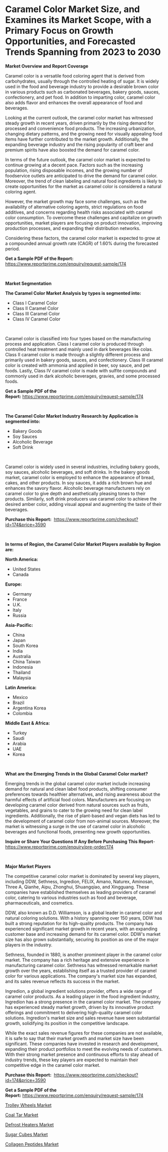 <p><h1>Caramel Color Market Size, and Examines its Market Scope, with a Primary Focus on Growth Opportunities, and Forecasted Trends Spanning from 2023 to 2030</h1></p><p><strong>Market Overview and Report Coverage</strong></p>
<p><p>Caramel color is a versatile food coloring agent that is derived from carbohydrates, usually through the controlled heating of sugar. It is widely used in the food and beverage industry to provide a desirable brown color in various products such as carbonated beverages, bakery goods, sauces, confectionery, and pet food. In addition to imparting color, caramel color also adds flavor and enhances the overall appearance of food and beverages.</p><p>Looking at the current outlook, the caramel color market has witnessed steady growth in recent years, driven primarily by the rising demand for processed and convenience food products. The increasing urbanization, changing dietary patterns, and the growing need for visually appealing food items have further contributed to the market growth. Additionally, the expanding beverage industry and the rising popularity of craft beer and premium spirits have also boosted the demand for caramel color.</p><p>In terms of the future outlook, the caramel color market is expected to continue growing at a decent pace. Factors such as the increasing population, rising disposable incomes, and the growing number of foodservice outlets are anticipated to drive the demand for caramel color. Moreover, the trend of clean labeling and natural food ingredients is likely to create opportunities for the market as caramel color is considered a natural coloring agent.</p><p>However, the market growth may face some challenges, such as the availability of alternative coloring agents, strict regulations on food additives, and concerns regarding health risks associated with caramel color consumption. To overcome these challenges and capitalize on growth opportunities, market players are focusing on product innovation, improving production processes, and expanding their distribution networks.</p><p>Considering these factors, the caramel color market is expected to grow at a compounded annual growth rate (CAGR) of 1.60% during the forecasted period.</p></p>
<p><strong>Get a Sample PDF of the Report:</strong> <a href="https://www.reportprime.com/enquiry/request-sample/174">https://www.reportprime.com/enquiry/request-sample/174</a></p>
<p>&nbsp;</p>
<p><strong>Market Segmentation</strong></p>
<p><strong>The Caramel Color Market Analysis by types is segmented into:</strong></p>
<p><ul><li>Class I Caramel Color</li><li>Class II Caramel Color</li><li>Class III Caramel Color</li><li>Class IV Caramel Color</li></ul></p>
<p>&nbsp;</p>
<p><p>Caramel color is classified into four types based on the manufacturing process and application. Class I caramel color is produced through controlled heat treatment and mainly used in dark beverages like colas. Class II caramel color is made through a slightly different process and primarily used in bakery goods, sauces, and confectionery. Class III caramel color is created with ammonia and applied in beer, soy sauce, and pet foods. Lastly, Class IV caramel color is made with sulfite compounds and commonly used in dark alcoholic beverages, gravies, and some processed foods.</p></p>
<p><strong>Get a Sample PDF of the Report:</strong>&nbsp;<a href="https://www.reportprime.com/enquiry/request-sample/174">https://www.reportprime.com/enquiry/request-sample/174</a></p>
<p>&nbsp;</p>
<p><strong>The Caramel Color Market Industry Research by Application is segmented into:</strong></p>
<p><ul><li>Bakery Goods</li><li>Soy Sauces</li><li>Alcoholic Beverage</li><li>Soft Drink</li></ul></p>
<p>&nbsp;</p>
<p><p>Caramel color is widely used in several industries, including bakery goods, soy sauces, alcoholic beverages, and soft drinks. In the bakery goods market, caramel color is employed to enhance the appearance of bread, cakes, and other products. In soy sauces, it adds a rich brown hue and enhances the savory flavor. Alcoholic beverage manufacturers rely on caramel color to give depth and aesthetically pleasing tones to their products. Similarly, soft drink producers use caramel color to achieve the desired amber color, adding visual appeal and augmenting the taste of their beverages.</p></p>
<p><strong>Purchase this Report:</strong>&nbsp; <a href="https://www.reportprime.com/checkout?id=174&price=3590">https://www.reportprime.com/checkout?id=174&price=3590</a></p>
<p>&nbsp;</p>
<p><strong>In terms of Region, the Caramel Color Market Players available by Region are:</strong></p>
<p>
    <p> <strong> North America: </strong>
        <ul>
            <li>United States</li>
            <li>Canada</li>
        </ul>
        </p> 
    <p> <strong> Europe: </strong>
        <ul>
            <li>Germany</li>
            <li>France</li>
            <li>U.K.</li>
            <li>Italy</li>
            <li>Russia</li>
        </ul>
        </p> 
    <p> <strong> Asia-Pacific: </strong>
        <ul>
            <li>China</li>
            <li>Japan</li>
            <li>South Korea</li>
            <li>India</li>
            <li>Australia</li>
            <li>China Taiwan</li>
            <li>Indonesia</li>
            <li>Thailand</li>
            <li>Malaysia</li>
        </ul>
        </p> 
    <p> <strong> Latin America: </strong>
        <ul>
            <li>Mexico</li>
            <li>Brazil</li>
            <li>Argentina Korea</li>
            <li>Colombia</li>
        </ul>
        </p> 
    <p> <strong> Middle East & Africa: </strong>
        <ul>
            <li>Turkey</li>
            <li>Saudi</li>
            <li>Arabia</li>
            <li>UAE</li>
            <li>Korea</li>
        </ul>
    </p>
    </p>
<p>&nbsp;</p>
<p><strong>What are the Emerging Trends in the Global Caramel Color market?</strong></p>
<p><p>Emerging trends in the global caramel color market include increasing demand for natural and clean label food products, shifting consumer preferences towards healthier alternatives, and rising awareness about the harmful effects of artificial food colors. Manufacturers are focusing on developing caramel color derived from natural sources such as fruits, vegetables, and grains to cater to the growing need for clean label ingredients. Additionally, the rise of plant-based and vegan diets has led to the development of caramel color from non-animal sources. Moreover, the market is witnessing a surge in the use of caramel color in alcoholic beverages and functional foods, presenting new growth opportunities.</p></p>
<p><strong>Inquire or Share Your Questions If Any Before Purchasing This Report</strong>- <a href="https://www.reportprime.com/enquiry/pre-order/174">https://www.reportprime.com/enquiry/pre-order/174</a></p>
<p>&nbsp;</p>
<p><strong>Major Market Players</strong></p>
<p><p>The competitive caramel color market is dominated by several key players, including DDW, Sethness, Ingredion, FELIX, Amano, Naturex, Aminosan, Three A, Qianhe, Aipu, Zhonghui, Shuangqiao, and Xingguang. These companies have established themselves as leading providers of caramel color, catering to various industries such as food and beverage, pharmaceuticals, and cosmetics.</p><p>DDW, also known as D.D. Williamson, is a global leader in caramel color and natural coloring solutions. With a history spanning over 150 years, DDW has built a strong reputation for its high-quality products. The company has experienced significant market growth in recent years, with an expanding customer base and increasing demand for its caramel color. DDW's market size has also grown substantially, securing its position as one of the major players in the industry.</p><p>Sethness, founded in 1880, is another prominent player in the caramel color market. The company has a rich heritage and extensive experience in manufacturing caramel color. Sethness has witnessed remarkable market growth over the years, establishing itself as a trusted provider of caramel color for various applications. The company's market size has expanded, and its sales revenue reflects its success in the market.</p><p>Ingredion, a global ingredient solutions provider, offers a wide range of caramel color products. As a leading player in the food ingredient industry, Ingredion has a strong presence in the caramel color market. The company has experienced steady market growth, driven by its innovative product offerings and commitment to delivering high-quality caramel color solutions. Ingredion's market size and sales revenue have seen substantial growth, solidifying its position in the competitive landscape.</p><p>While the exact sales revenue figures for these companies are not available, it is safe to say that their market growth and market size have been significant. These companies have invested in research and development, expanding their product portfolios to meet the evolving needs of customers. With their strong market presence and continuous efforts to stay ahead of industry trends, these key players are expected to maintain their competitive edge in the caramel color market.</p></p>
<p><strong>Purchase this Report:</strong>&nbsp;&nbsp;<a href="https://www.reportprime.com/checkout?id=174&price=3590">https://www.reportprime.com/checkout?id=174&price=3590</a></p>
<p></p>
<p><strong>Get a Sample PDF of the Report:</strong>&nbsp;<a href="https://www.reportprime.com/enquiry/request-sample/174">https://www.reportprime.com/enquiry/request-sample/174</a></p>
<p><p><a href="https://medium.com/@robbleannon/trolley-wheels-market-analysis-and-sze-forecasted-for-period-from-2023-to-2030-67e72245456f">Trolley Wheels Market</a></p><p><a href="https://github.com/YashRP12/Market-Research-Report-List-1/blob/main/coal-tar-market.md">Coal Tar Market</a></p><p><a href="https://medium.com/@adellalesch/defrost-heaters-market-insight-market-trends-growth-forecasted-from-2023-to-2030-aa773d9a081e">Defrost Heaters Market</a></p><p><a href="https://medium.com/@mikemonahan1944/sugar-cubes-market-research-report-its-history-and-forecast-2023-to-2030-485b45cdd83b">Sugar Cubes Market</a></p><p><a href="https://github.com/Chiragrp25/Market-Research-Report-List-1/blob/main/collagen-peptides-market.md">Collagen Peptides Market</a></p></p>